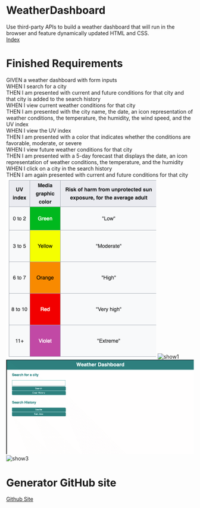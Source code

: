 # WeatherDashboard
Use third-party APIs to build a weather dashboard that will run in the browser and feature dynamically updated HTML and CSS.\
[Index](./index.html)

# Finished Requirements
GIVEN a weather dashboard with form inputs\
WHEN I search for a city\
THEN I am presented with current and future conditions for that city and that city is added to the search history\
WHEN I view current weather conditions for that city\
THEN I am presented with the city name, the date, an icon representation of weather conditions, the temperature, the humidity, the wind speed, and the UV index\
WHEN I view the UV index\
THEN I am presented with a color that indicates whether the conditions are favorable, moderate, or severe\
WHEN I view future weather conditions for that city\
THEN I am presented with a 5-day forecast that displays the date, an icon representation of weather conditions, the temperature, and the humidity\
WHEN I click on a city in the search history\
THEN I am again presented with current and future conditions for that city\
![colorcode](./assets/screenshots/uvcolor.png)
![show1](./assets/screenshots/show1.gif)
![show2](./assets/screenshots/show2.gif)
![show3](./assets/screenshots/Show3.gif)

# Generator GitHub site
[Github Site](https://sg3606.github.io/WeatherDashboard/)